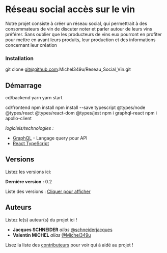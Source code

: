 # Réseau social accès sur le vin

Notre projet consiste à créer un réseau social, qui permettrait à des consommateurs de vin de discuter noter et parler autour de leurs vins préférer. Sans oublier que les producteurs de vins eux pourront en profiter pour mettre en avant leurs produits, leur production et des informations concernant leur création

### Installation

git clone git@github.com:Michel349u/Reseau_Social_Vin.git

## Démarrage

cd/backend
yarn
yarn start

cd/frontend
npm install
npm install --save typescript @types/node @types/react @types/react-dom @types/jest
npm i graphql-react
npm i apollo-client

_logiciels/technologies :_
* [GraphQL](https://graphql.org/) - Langage query pour API
* [React TypeScript](https://www.typescriptlang.org/docs/handbook/react.html)


## Versions
Listez les versions ici:

**Dernière version :** 0.2

Liste des versions : [Cliquer pour afficher](https://github.com/Michel349u/ProjetGraphQL/tags)

## Auteurs
Listez le(s) auteur(s) du projet ici !
* **Jacques SCHNEIDER** _alias_ [@schneiderjacques](https://github.com/schneiderjacques)
* **Valentin MICHEL** _alias_ [@Michel349u](https://github.com/Michel349u)

Lisez la liste des [contributeurs](https://github.com/your/project/contributors) pour voir qui à aidé au projet !

